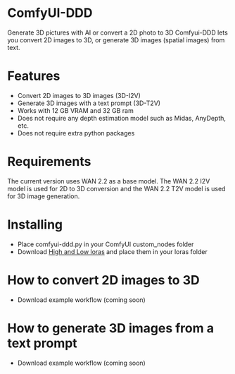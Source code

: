 # ComfyUI-DDD
Generate 3D pictures with AI or convert a 2D photo to 3D
Comfyui-DDD lets you convert 2D images to 3D, or generate 3D images (spatial images) from text.

# Features

- Convert 2D images to 3D images (3D-I2V)
- Generate 3D images with a text prompt (3D-T2V)
- Works with 12 GB VRAM and 32 GB ram
- Does not require any depth estimation model such as Midas, AnyDepth, etc.
- Does not require extra python packages

# Requirements

The current version uses WAN 2.2 as a base model. The WAN 2.2 I2V model is used for 2D to 3D conversion and the WAN 2.2 T2V model is used for 3D image generation.

# Installing

- Place comfyui-ddd.py in your ComfyUI custom_nodes folder
- Download [High and Low loras](https://huggingface.co/AtraLogika/ComfyUI-DDD/tree/main) and place them in your loras folder


# How to convert 2D images to 3D

- Download example workflow (coming soon)

# How to generate 3D images from a text prompt

- Download example workflow (coming soon)
